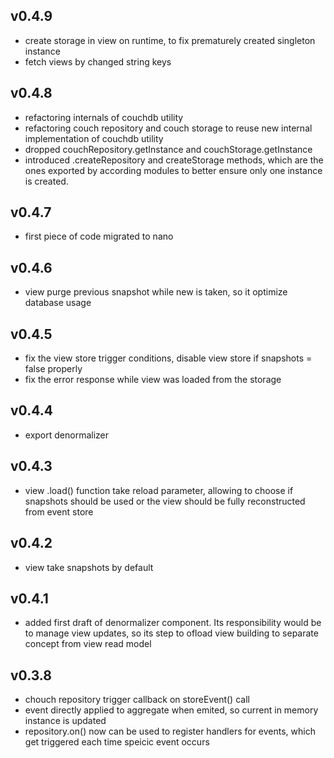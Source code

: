 ## v0.4.9
* create storage in view on runtime, to fix prematurely created singleton instance
* fetch views by changed string keys

## v0.4.8
* refactoring internals of couchdb utility
* refactoring couch repository and couch storage to reuse new internal implementation of couchdb utility
* dropped couchRepository.getInstance and couchStorage.getInstance
* introduced .createRepository and createStorage methods, which are the ones exported by according modules to better ensure only one instance is created.

## v0.4.7
* first piece of code migrated to nano

## v0.4.6
* view purge previous snapshot while new is taken, so it optimize database usage

## v0.4.5
* fix the view store trigger conditions, disable view store if snapshots = false properly
* fix the error response while view was loaded from the storage

## v0.4.4
* export denormalizer

## v0.4.3
* view .load() function take reload parameter, allowing to choose if snapshots should be used or the view should
 be fully reconstructed from event store

## v0.4.2
* view take snapshots by default

## v0.4.1
* added first draft of denormalizer component. Its responsibility would be to manage view updates, so its step to ofload view
 building to separate concept from view read model

## v0.3.8

* chouch repository trigger callback on storeEvent() call
* event directly applied to aggregate when emited, so current in memory instance is updated
* repository.on() now can be used to register handlers for events, which get triggered each time speicic event occurs